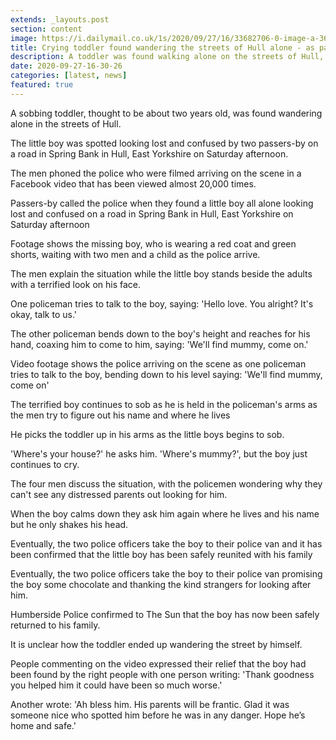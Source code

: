 ```yaml
---
extends: _layouts.post
section: content
image: https://i.dailymail.co.uk/1s/2020/09/27/16/33682706-0-image-a-36_1601218945032.jpg 
title: Crying toddler found wandering the streets of Hull alone - as passer-by spots him and calls police 
description: A toddler was found walking alone on the streets of Hull, East Yorkshire on Saturday afternoon. Two men phoned the police when the boy couldnt tell them where he lived. 
date: 2020-09-27-16-30-26 
categories: [latest, news] 
featured: true 
--- 
```

A sobbing toddler, thought to be about two years old, was found wandering alone in the streets of Hull.

The little boy was spotted looking lost and confused by two passers-by on a road in Spring Bank in Hull, East Yorkshire on Saturday afternoon.

The men phoned the police who were filmed arriving on the scene in a Facebook video that has been viewed almost 20,000 times.  

Passers-by called the police when they found a little boy all alone looking lost and confused on a road in Spring Bank in Hull, East Yorkshire on Saturday afternoon

Footage shows the missing boy, who is wearing a red coat and green shorts, waiting with two men and a child as the police arrive.

The men explain the situation while the little boy stands beside the adults with a terrified look on his face. 

One policeman tries to talk to the boy, saying: 'Hello love. You alright? It's okay, talk to us.' 

The other policeman bends down to the boy's height and reaches for his hand, coaxing him to come to him, saying: 'We'll find mummy, come on.' 

Video footage shows the police arriving on the scene as one policeman tries to talk to the boy, bending down to his level saying: 'We'll find mummy, come on'

The terrified boy continues to sob as he is held in the policeman's arms as the men try to figure out his name and where he lives

He picks the toddler up in his arms as the little boys begins to sob.

'Where's your house?' he asks him. 'Where's mummy?', but the boy just continues to cry.

The four men discuss the situation, with the policemen wondering why they can't see any distressed parents out looking for him.

When the boy calms down they ask him again where he lives and his name but he only shakes his head. 

Eventually, the two police officers take the boy to their police van and it has been confirmed that the little boy has been safely reunited with his family

Eventually, the two police officers take the boy to their police van promising the boy some chocolate and thanking the kind strangers for looking after him. 

Humberside Police confirmed to The Sun that the boy has now been safely returned to his family.

It is unclear how the toddler ended up wandering the street by himself.

People commenting on the video expressed their relief that the boy had been found by the right people with one person writing: 'Thank goodness you helped him it could have been so much worse.'

Another wrote: 'Ah bless him. His parents will be frantic. Glad it was someone nice who spotted him before he was in any danger. Hope he’s home and safe.'

